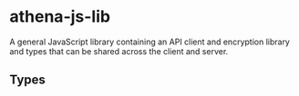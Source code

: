 # athena-js-lib
A general JavaScript library containing an API client and encryption library and types that
can be shared across the client and server.

## Types
